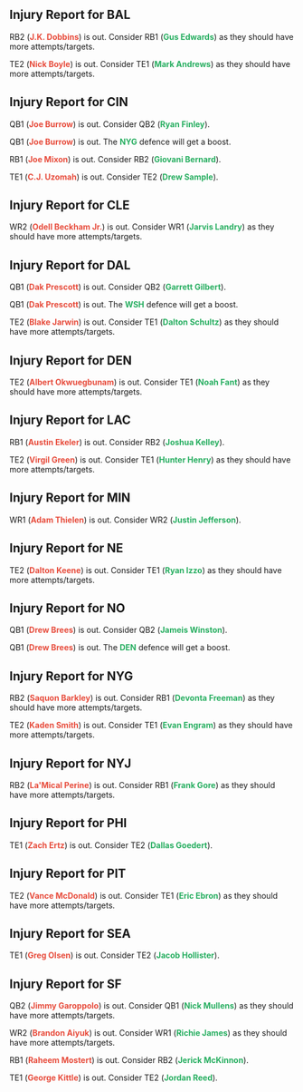 ## Injury Report for BAL

RB2 (<span style="color:#E74C3C">**J.K. Dobbins**</span>) is out. Consider RB1 (<span style="color:#27AE60">**Gus Edwards**</span>) as they should have more attempts/targets.

TE2 (<span style="color:#E74C3C">**Nick Boyle**</span>) is out. Consider TE1 (<span style="color:#27AE60">**Mark Andrews**</span>) as they should have more attempts/targets.
## Injury Report for CIN

QB1 (<span style="color:#E74C3C">**Joe Burrow**</span>) is out. Consider QB2 (<span style="color:#27AE60">**Ryan Finley**</span>).

QB1 (<span style="color:#E74C3C">**Joe Burrow**</span>) is out. The <span style="color:#27AE60">**NYG**</span> defence will get a boost.

RB1 (<span style="color:#E74C3C">**Joe Mixon**</span>) is out. Consider RB2 (<span style="color:#27AE60">**Giovani Bernard**</span>).

TE1 (<span style="color:#E74C3C">**C.J. Uzomah**</span>) is out. Consider TE2 (<span style="color:#27AE60">**Drew Sample**</span>).
## Injury Report for CLE

WR2 (<span style="color:#E74C3C">**Odell Beckham Jr.**</span>) is out. Consider WR1 (<span style="color:#27AE60">**Jarvis Landry**</span>) as they should have more attempts/targets.
## Injury Report for DAL

QB1 (<span style="color:#E74C3C">**Dak Prescott**</span>) is out. Consider QB2 (<span style="color:#27AE60">**Garrett Gilbert**</span>).

QB1 (<span style="color:#E74C3C">**Dak Prescott**</span>) is out. The <span style="color:#27AE60">**WSH**</span> defence will get a boost.

TE2 (<span style="color:#E74C3C">**Blake Jarwin**</span>) is out. Consider TE1 (<span style="color:#27AE60">**Dalton Schultz**</span>) as they should have more attempts/targets.
## Injury Report for DEN

TE2 (<span style="color:#E74C3C">**Albert Okwuegbunam**</span>) is out. Consider TE1 (<span style="color:#27AE60">**Noah Fant**</span>) as they should have more attempts/targets.
## Injury Report for LAC

RB1 (<span style="color:#E74C3C">**Austin Ekeler**</span>) is out. Consider RB2 (<span style="color:#27AE60">**Joshua Kelley**</span>).

TE2 (<span style="color:#E74C3C">**Virgil Green**</span>) is out. Consider TE1 (<span style="color:#27AE60">**Hunter Henry**</span>) as they should have more attempts/targets.
## Injury Report for MIN

WR1 (<span style="color:#E74C3C">**Adam Thielen**</span>) is out. Consider WR2 (<span style="color:#27AE60">**Justin Jefferson**</span>).
## Injury Report for NE

TE2 (<span style="color:#E74C3C">**Dalton Keene**</span>) is out. Consider TE1 (<span style="color:#27AE60">**Ryan Izzo**</span>) as they should have more attempts/targets.
## Injury Report for NO

QB1 (<span style="color:#E74C3C">**Drew Brees**</span>) is out. Consider QB2 (<span style="color:#27AE60">**Jameis Winston**</span>).

QB1 (<span style="color:#E74C3C">**Drew Brees**</span>) is out. The <span style="color:#27AE60">**DEN**</span> defence will get a boost.
## Injury Report for NYG

RB2 (<span style="color:#E74C3C">**Saquon Barkley**</span>) is out. Consider RB1 (<span style="color:#27AE60">**Devonta Freeman**</span>) as they should have more attempts/targets.

TE2 (<span style="color:#E74C3C">**Kaden Smith**</span>) is out. Consider TE1 (<span style="color:#27AE60">**Evan Engram**</span>) as they should have more attempts/targets.
## Injury Report for NYJ

RB2 (<span style="color:#E74C3C">**La'Mical Perine**</span>) is out. Consider RB1 (<span style="color:#27AE60">**Frank Gore**</span>) as they should have more attempts/targets.
## Injury Report for PHI

TE1 (<span style="color:#E74C3C">**Zach Ertz**</span>) is out. Consider TE2 (<span style="color:#27AE60">**Dallas Goedert**</span>).
## Injury Report for PIT

TE2 (<span style="color:#E74C3C">**Vance McDonald**</span>) is out. Consider TE1 (<span style="color:#27AE60">**Eric Ebron**</span>) as they should have more attempts/targets.
## Injury Report for SEA

TE1 (<span style="color:#E74C3C">**Greg Olsen**</span>) is out. Consider TE2 (<span style="color:#27AE60">**Jacob Hollister**</span>).
## Injury Report for SF

QB2 (<span style="color:#E74C3C">**Jimmy Garoppolo**</span>) is out. Consider QB1 (<span style="color:#27AE60">**Nick Mullens**</span>) as they should have more attempts/targets.

WR2 (<span style="color:#E74C3C">**Brandon Aiyuk**</span>) is out. Consider WR1 (<span style="color:#27AE60">**Richie James**</span>) as they should have more attempts/targets.

RB1 (<span style="color:#E74C3C">**Raheem Mostert**</span>) is out. Consider RB2 (<span style="color:#27AE60">**Jerick McKinnon**</span>).

TE1 (<span style="color:#E74C3C">**George Kittle**</span>) is out. Consider TE2 (<span style="color:#27AE60">**Jordan Reed**</span>).
